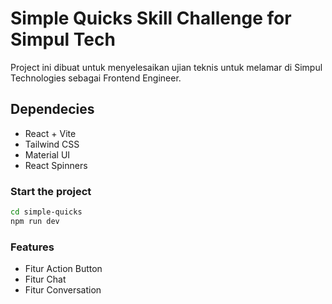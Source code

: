 # Simple Quicks Skill Challenge for Simpul Tech
Project ini dibuat untuk menyelesaikan ujian teknis untuk melamar di Simpul Technologies sebagai Frontend Engineer.

## Dependecies

- React + Vite
- Tailwind CSS
- Material UI
- React Spinners

### Start the project

```sh
cd simple-quicks
npm run dev
```
### Features
- Fitur Action Button
- Fitur Chat
- Fitur Conversation
